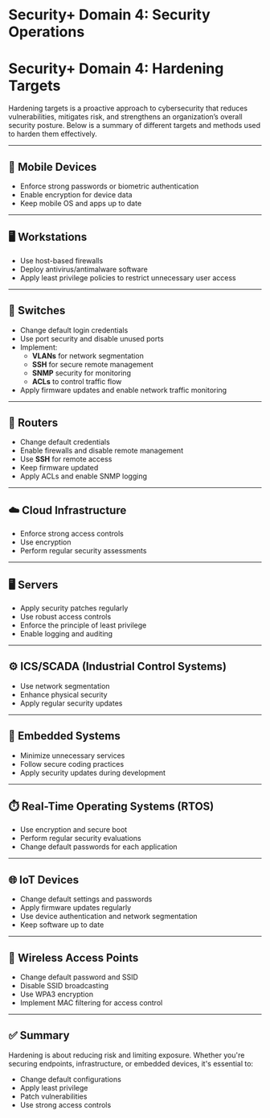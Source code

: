 # Security+ Domain 4: Security Operations


# Security+ Domain 4: Hardening Targets

Hardening targets is a proactive approach to cybersecurity that reduces vulnerabilities, mitigates risk, and strengthens an organization’s overall security posture. Below is a summary of different targets and methods used to harden them effectively.

---

## 📱 Mobile Devices
- Enforce strong passwords or biometric authentication
- Enable encryption for device data
- Keep mobile OS and apps up to date

---

## 🖥️ Workstations
- Use host-based firewalls
- Deploy antivirus/antimalware software
- Apply least privilege policies to restrict unnecessary user access

---

## 🔀 Switches
- Change default login credentials
- Use port security and disable unused ports
- Implement:
  - **VLANs** for network segmentation
  - **SSH** for secure remote management
  - **SNMP** security for monitoring
  - **ACLs** to control traffic flow
- Apply firmware updates and enable network traffic monitoring

---

## 📡 Routers
- Change default credentials
- Enable firewalls and disable remote management
- Use **SSH** for remote access
- Keep firmware updated
- Apply ACLs and enable SNMP logging

---

## ☁️ Cloud Infrastructure
- Enforce strong access controls
- Use encryption
- Perform regular security assessments

---

## 🖥️ Servers
- Apply security patches regularly
- Use robust access controls
- Enforce the principle of least privilege
- Enable logging and auditing

---

## ⚙️ ICS/SCADA (Industrial Control Systems)
- Use network segmentation
- Enhance physical security
- Apply regular security updates

---

## 🧠 Embedded Systems
- Minimize unnecessary services
- Follow secure coding practices
- Apply security updates during development

---

## ⏱️ Real-Time Operating Systems (RTOS)
- Use encryption and secure boot
- Perform regular security evaluations
- Change default passwords for each application

---

## 🌐 IoT Devices
- Change default settings and passwords
- Apply firmware updates regularly
- Use device authentication and network segmentation
- Keep software up to date

---

## 📶 Wireless Access Points
- Change default password and SSID
- Disable SSID broadcasting
- Use WPA3 encryption
- Implement MAC filtering for access control

---

## ✅ Summary

Hardening is about reducing risk and limiting exposure. Whether you're securing endpoints, infrastructure, or embedded devices, it's essential to:
- Change default configurations
- Apply least privilege
- Patch vulnerabilities
- Use strong access controls

